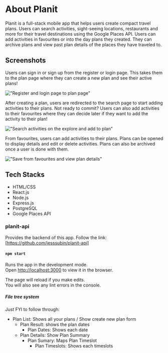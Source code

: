# About Planit 
Planit is a full-stack mobile app that helps users create compact travel plans. 
Users can search activities, sight-seeing locations, restaurants and more for their travel destinations using the Google Places API. Users can add activities in favourites or into the day plans they created. They can archive plans and view past plan details of the places they have traveled to.

## Screenshots

Users can sign in or sign up from the register or login page. This takes them to the plan page where they can create a new plan and see their active plans!

!["Register and login page to plan page"](https://github.com/jesssubin/planit/blob/master/docs/Planit-register-login.gif?raw=true)

After creating a plan, users are redirected to the search page to start adding activities to their plans. 
Not ready to commit? Users can also add activities to their favourites where they can decide later if they want to add the activity to their plan!

!["Search activities on the explore and add to plan"](https://github.com/jesssubin/planit/blob/master/docs/planit-search-activities.gif?raw=true)

From favourites, users can add activities to their plans. Plans can be opened to display details and edit or delete activities. 
Plans can also be archived once a user is done with them.

!["Save from favourites and view plan details"](https://github.com/jesssubin/planit/blob/master/docs/planit-save-from-favourite.gif?raw=true)

## Tech Stacks 
- HTML/CSS
- React.js 
- Node.js
- Express.js
- PostgreSQL
- Google Places API 

### planit-api 

Provides the backend of this app. 
Follow the link: [https://github.com/jesssubin/planit-api]

#### `npm start`

Runs the app in the development mode.\
Open [http://localhost:3000](http://localhost:3000) to view it in the browser.

The page will reload if you make edits.\
You will also see any lint errors in the console.

##### File tree system 

Just FYI to follow through: 

- Plan List: Shows all your plans / Show create new plan form 
  - Plan Result: shows the plan dates 
    - Plan Dates: Shows each date
  - Plan Details: Show Plan Summary 
    - Plan Sumary: Maps Plan Timeslot
      - Plan Timeslots: Shows each timeslots 
